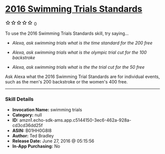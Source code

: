 # [2016 Swimming Trials Standards](http://alexa.amazon.com/#skills/amzn1.echo-sdk-ams.app.c5144150-3ec6-462a-928a-cd3cd36dd25f)
![0 stars](../../images/ic_star_border_black_18dp_1x.png)![0 stars](../../images/ic_star_border_black_18dp_1x.png)![0 stars](../../images/ic_star_border_black_18dp_1x.png)![0 stars](../../images/ic_star_border_black_18dp_1x.png)![0 stars](../../images/ic_star_border_black_18dp_1x.png) 0

To use the 2016 Swimming Trials Standards skill, try saying...

* *Alexa, ask swimming trials what is the time standard for the 200 free*

* *Alexa, ask swimming trials what is the olympic trial cut for the 100 backstroke*

* *Alexa, ask swimming trials what is the the trial cut for the 50 free*

Ask Alexa what the 2016 Swimming Trial Standards are for individual events, such as the men's 200 backstroke or the women's 400 free.

***

### Skill Details

* **Invocation Name:** swimming trials
* **Category:** null
* **ID:** amzn1.echo-sdk-ams.app.c5144150-3ec6-462a-928a-cd3cd36dd25f
* **ASIN:** B01HH0G8I8
* **Author:** Ted Bradley
* **Release Date:** June 27, 2016 @ 05:15:56
* **In-App Purchasing:** No
